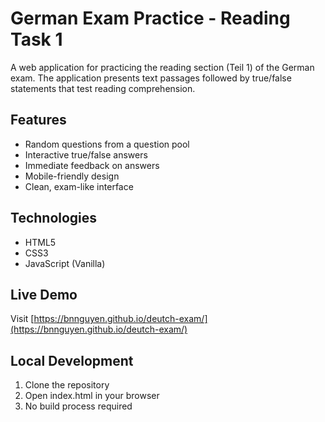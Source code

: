 # German Exam Practice - Reading Task 1

A web application for practicing the reading section (Teil 1) of the German exam. The application presents text passages followed by true/false statements that test reading comprehension.

## Features
- Random questions from a question pool
- Interactive true/false answers
- Immediate feedback on answers
- Mobile-friendly design
- Clean, exam-like interface

## Technologies
- HTML5
- CSS3
- JavaScript (Vanilla)

## Live Demo
Visit [https://bnnguyen.github.io/deutch-exam/](https://bnnguyen.github.io/deutch-exam/)

## Local Development
1. Clone the repository
2. Open index.html in your browser
3. No build process required 